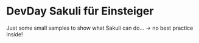 # DevDay Sakuli für Einsteiger
Just some small samples to show what Sakuli can do... -> no best practice inside!

